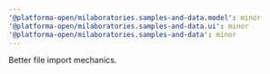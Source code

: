 ```yaml
---
'@platforma-open/milaboratories.samples-and-data.model': minor
'@platforma-open/milaboratories.samples-and-data.ui': minor
'@platforma-open/milaboratories.samples-and-data': minor
---
```


Better file import mechanics.
